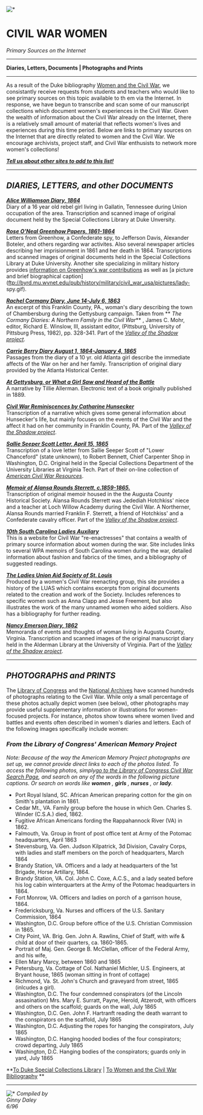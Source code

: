 ![*](http://scriptorium.lib.duke.edu/graphics/quilt-square-a-75.gif)

# CIVIL WAR WOMEN  
_Primary Sources on the Internet_

* * *

  
**Diaries, Letters, Documents | Photographs and Prints**  

* * *

As a result of the Duke bibliography [ Women and the Civil
War](http://scriptorium.lib.duke.edu/women/civilwar.html), we consistantly
receive requests from students and teachers who would like to see primary
sources on this topic available to th em via the Internet. In response, we
have begun to transcribe and scan some of our manuscript collections which
document women's experiences in the Civil War. Given the wealth of information
about the Civil War already on the Internet, there is a relatively small
amount of material that reflects women's lives and experiences during this
time period. Below are links to primary sources on the Internet that are
directly related to women and the Civil War. We encourage archivists, project
staff, and Civil War enthusists to network more women's collections!

_[**Tell us about other sites to add to this list!**](mailto:cwhc@duke.edu)_

  

* * *

## _**DIARIES, LETTERS, and other DOCUMENTS**_

[**_Alice Williamson Diary,
1864_**](http://scriptorium.lib.duke.edu/williamson/)  
Diary of a 16 year old rebel girl living in Gallatin, Tennessee during Union
occupation of the area. Transcription and scanned image of original document
held by the Special Collections Library at Duke Unversity.

[**_Rose O'Neal Greenhow Papers,
1861-1864_**](http://scriptorium.lib.duke.edu/greenhow/)  
Letters from Greenhow, a Confederate spy, to Jefferson Davis, Alexander
Boteler, and others regarding war activites. Also several newspaper articles
describing her imprisionment in 1861 and her death in 1864. Transcriptions and
scanned images of original documents held in the Special Collections Library
at Duke University. Another site specializing in military history provides
[information on Greenhow's war
contributions](ftp://byrd.mu.wvnet.edu/pub/history/military/civil_war_usa/pictures/rose.info)
as well as [a picture and brief biographical
caption](ftp://byrd.mu.wvnet.edu/pub/history/military/civil_war_usa/pictures/lady-
spy.gif).

[**_Rachel Cormany Diary, June 14-July 6,
1863_**](http://jefferson.village.virginia.edu/vshadow/rcormany.html)  
An excerpt of this Franklin County, PA., woman's diary describing the town of
Chambersburg during the Gettysburg campaign. Taken from ** _The Cormany
Diaries: A Northern Family in the Civil War_** , James C. Mohr, editor,
Richard E. Winslow, III, assistant editor, (Pittsburg, University of Pittsburg
Press, 1982), pp. 328-341. Part of the [_Valley of the Shadow
project_](http://jefferson.village.virginia.edu/vshadow2/).

[**_Carrie Berry Diary August 1, 1864-January 4,
1865_**](http://cee.indiana.edu/gopher/Turner_Adventure_Learning/Gettysburg_Archive/Primary_Resources/Berry_diary.txt)  
Passages from the diary of a 10 yr. old Atlanta girl describe the immediate
affects of the War on her and her family. Transcription of original diary
provided by the Atlanta Historical Center.

[**_At Gettysburg, or What a Girl Saw and Heard of the
Battle_**](http://cee.indiana.edu/gopher/Turner_Adventure_Learning/Gettysburg_Archive/Primary_Resources/At_Gettysburg.txt)  
A narrative by Tillie Allerman. Electronic text of a book originally published
in 1889.

[**_Civil War Reminiscences by Catharine
Hunsecker_**](http://jefferson.village.virginia.edu/vshadow2/KHS/hunsecker.html)  
Transcription of a narrative which gives some general information about
Hunsecker's life, but mainly focuses on the events of the Civil War and the
affect it had on her community in Franklin County, PA. Part of the [_Valley of
the Shadow project_](http://jefferson.village.virginia.edu/vshadow2/).

[**_Sallie Seeper Scott Letter, April 15,
1865_**](http://scholar2.lib.vt.edu/spec/cwlove/seeper.html)  
Transcription of a love letter from Sallie Seeper Scott of "Lower Chanceford"
(state unknown), to Robert Bennett, Chief Carpenter Shop in Washington, D.C.
Original held in the Special Collections Department of the University
Libraries at Virginia Tech. Part of their on-line collection of [_American
Civil War Resources_](http://scholar2.lib.vt.edu/spec/civwar/cwhp.htm).

[**_Memoir of Alansa Rounds Sterrett,
c.1859-1865._**](http://jefferson.village.virginia.edu/vshadow2/personal/sterrett.html)  
Transcription of original memoir housed in the the Augusta County Historical
Society. Alansa Rounds Sterrett was Jedediah Hotchkiss' niece and a teacher at
Loch Willow Academy during the Civil War. A Northerner, Alansa Rounds married
Franklin F. Sterrett, a friend of Hotchkiss' and a Confederate cavalry
officer. Part of the [_Valley of the Shadow
project_](http://jefferson.village.virginia.edu/vshadow2/).

[**_10th South Carolina Ladies
Auxilary_**](http://www.awod.com/gallery/probono/cwchas/10ladies.html)  
This is a website for Civil War "re-enactresses" that contains a wealth of
primary source information about women during the war. Site includes links to
several WPA memoirs of South Carolina women during the war, detailed
information about fashion and fabrics of the times, and a bibliography of
suggested readings.

[**_The Ladies Union Aid Society of St.
Louis_**](http://www.stlcc.cc.mo.us/fv/users/mfuller/luas/)  
Produced by a women's Civil War reenacting group, this site provides a history
of the LUAS which contains excerpts from original documents related to the
creation and work of the Society. Includes references to specific women such
as Anna Clapp and Jesse Freement, but also illustrates the work of the many
unnamed women who aided soldiers. Also has a bibliography for further reading.

[**_Nancy Emerson Diary,
1862_**](http://jefferson.village.virginia.edu/staunton/diaries.html)  
Memoranda of events and thoughts of woman living in Augusta County, Virginia.
Transcription and scanned images of the original manuscript diary held in the
Alderman Library at the University of Virginia. Part of the [_Valley of the
Shadow project_](http://jefferson.village.virginia.edu/vshadow2/).

* * *

## _**PHOTOGRAPHS and PRINTS**_

The [Library of Congress](http://rs6.loc.gov/ammem/cwphome.html) and the
[National Archives](http://www.nara.gov/publications/prologue/women1.html)
have scanned hundreds of photographs relating to the Civil War. While only a
small percentage of these photos actually depict women (see below), other
photographs may provide useful supplementary information or illustrations for
women-focused projects. For instance, photos show towns where women lived and
battles and events often described in women's diaries and letters. Each of the
following images specifically include women:

### _**From the Library of Congress' American Memory Project**_

_Note: Because of the way the American Memory Project photographs are set up,
we cannot provide direct links to each of the photos listed. To access the
following photos, simply[go to the Library of Congress Civil War Search
Page](http://rs6.loc.gov/ammem/cwarquery.html), and search on any of the words
in the following picture captions. Or search on words like **women** ,
**girls** , **nurses** , or **lady**._

  * Port Royal Island, SC. African American preparing cotton for the gin on Smith's plantation in 1861. 
  * Cedar Mt., VA. Family group before the house in which Gen. Charles S. Winder (C.S.A.) died, 1862. 
  * Fugitive African Americans fording the Rappahannock River (VA) in 1862. 
  * Falmouth, Va. Group in front of post office tent at Army of the Potomac headquarters, April 1863 
  * Stevensburg, Va. Gen. Judson Kilpatrick, 3d Division, Cavalry Corps, with ladies and staff members on the porch of headquarters, March 1864 
  * Brandy Station, VA. Officers and a lady at headquarters of the 1st Brigade, Horse Artillary, 1864. 
  * Brandy Station, VA. Col. John C. Coxe, A.C.S., and a lady seated before his log cabin winterquarters at the Army of the Potomac headquarters in 1864. 
  * Fort Monrow, VA. Officers and ladies on porch of a garrison house, 1864. 
  * Fredericksburg, Va. Nurses and officers of the U.S. Sanitary Commission, 1864 
  * Washington, D.C. Group before office of the U.S. Christian Commission in 1865. 
  * City Point, VA. Brig. Gen. John A. Rawlins, Chief of Staff, with wife & child at door of their quarters, ca. 1860-1865. 
  * Portrait of Maj. Gen. George B. McClellan, officer of the Federal Army, and his wife, 
  * Ellen Mary Marcy, between 1860 and 1865 
  * Petersburg, Va. Cottage of Col. Nathaniel Michler, U.S. Engineers, at Bryant house, 1865 (woman sitting in front of cottage) 
  * Richmond, Va. St. John's Church and graveyard from street, 1865 (inlcudes a girl). 
  * Washington, D.C. The four condemned conspirators (of the Lincoln assasination) Mrs. Mary E. Surratt, Payne, Herold, Atzerodt, with officers and others on the scaffold; guards on the wall, July 1865 
  * Washington, D.C. Gen. John F. Hartranft reading the death warrant to the conspirators on the scaffold, July 1865 
  * Washington, D.C. Adjusting the ropes for hanging the conspirators, July 1865 
  * Washington, D.C. Hanging hooded bodies of the four conspirators; crowd departing, July 1865 
  * Washington, D.C. Hanging bodies of the conspirators; guards only in yard, July 1865 

**[To Duke Special Collections Library](http://scriptorium.lib.duke.edu/) |
[To Women and the Civil War
Bibliography](http://scriptorium.lib.duke.edu/women/civilwar.html) **

* * *

![*](http://scriptorium.lib.duke.edu/graphics/quilt-square-a-75.gif) _Compiled
by  
Ginny Daley  
6/96_

